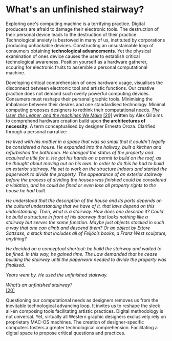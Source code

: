 # What's an unfinished stairway?
Exploring one's computing machine is a terrifying practice. Digital producers are afraid to damage their electronic tools. The destruction of their personal device leads to the destruction of their practice. Technological anxiety is bestowed in many of us, instituted by corporations producing unhackable devices. Constructing an unsustainable loop of consumers obtaining **technological advancements**. Yet the physical examination of ones device causes the user to establish critical technological awareness. Position yourself as a hardware gatherer, scouring for electronic fruits to assemble a personal computational machine.



Developing critical comprehension of ones hardware usage, visualises the disconnect between electronic tool and artistic functions. Our creative practice does not demand such overly powerful computing devices. Consumers must reshape their personal graphic tools. Minimising the imbalance between their desires and one standardised technology. Minimal computing proposes designers to rethink their computational needs. <a href=https://go-dh.github.io/mincomp/thoughts/2015/05/21/user-vs-learner/> *The User, the Leaner, and the machines We Make*</a> <a href="https://go-dh.github.io/mincomp/thoughts/2015/05/21/user-vs-learner/" target=“_blank”>[20]</a> written by Alex Gil aims to comprehend hardware creation build upon **the architectures of necessity**. A term conceptualised by designer Ernesto Oroza. Clarified through a personal narrative: 



*He lived with his mother in a space that was so small that it couldn’t legally be considered a house. He expanded into the hallway, built a kitchen and refurbished the bathroom. He changed the status of the property and acquired a title for it. He got his hands on a permit to build on the roof, as he thought about moving out on his own. In order to do this he had to build an exterior stairway. He set to work on the structure indoors and started the paperwork to divide the property. The appearance of an exterior stairway before the process of dividing the houses was finished could be considered a violation, and he could be fined or even lose all property rights to the house he had built.* 


*He understood that the description of the house and its parts depends on the cultural understanding that we have of it, that laws depend on this understanding. Then, what is a stairway. How does one describe it? Could he build a structure in front of his doorway that looks nothing like a stairway but serves the same function. Maybe just objects stacked in such a way that one can climb and descend them? Or an object by Ettore Sottsass, a stack that includes all of Feijóo’s books, a Franz West sculpture, anything?*
 

*He decided on a conceptual shortcut: he build the stairway and waited to be fined. In this way, he gained time. The Law demanded that he cease building the stairway until the paperwork needed to divide the property was finalised.* 


*Years went by. He used the unfinished stairway.* 


*What’s an unfinished stairway?* <br>
<a href="https://go-dh.github.io/mincomp/thoughts/2015/05/21/user-vs-learner/" target=“_blank”>[20]</a>


Questioning our computational needs as designers removes us from the inevitable technological advancing loop. It invites us to reshape the sleek all-en composing tools facilitating artistic practices. Digital methodology is not universal. Yet, virtually all Western graphic designers exclusively rely on proprietary MAC-OS machines. The creation of designer-specific computers fosters a greater technological comprehension. Facilitating a digital space to propose critical questions and practices.  
